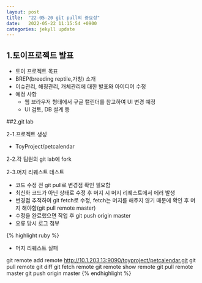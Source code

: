 ```yaml
---
layout: post
title:  "22-05-20 git pull의 중요성"
date:   2022-05-22 11:15:54 +0900
categories: jekyll update
---
```

 ## 1.토이프로젝트 발표

- 토이 프로젝트 목표 
- BREP(breeding reptile,가칭) 소개
- 이슈관리, 해칭관리, 개체관리에 대한 발표와 아이디어 수정
- 예정 사항
	- 웹 브라우저 형태에서 구글 캘린더를 참고하여 UI 변경 예정
	- UI 검토, DB 설계 등

 ##2.git lab 

2-1.프로젝트 생성
- ToyProject/petcalendar

2-2.각 팀원의 git lab에 fork

2-3.머지 리퀘스트 테스트
- 코드 수정 전 git pull로 변경점 확인 필요함
- 최신화 코드가 아닌 상태로 수정 후 머지 시 머지 리퀘스트에서 에러 발생
- 변경점 추적하여 git fetch로 수정, fetch는 머지를 해주지 않기 때문에 확인 후 머지 해야함(git pull remote master)
- 수정을 완료했으면 작업 후 git push origin master
- 오류 당시 로그 첨부

{% highlight ruby %}
- 머지 리퀘스트 실패 

git remote add remote http://10.1.203.13:9090/toyproject/petcalendar.git
git pull remote
git diff
git fetch remote
git remote show remote
git pull remote master
git push origin master
{% endhighlight %}

[jekyll-docs]: https://jekyllrb.com/docs/home
[jekyll-gh]:   https://github.com/jekyll/jekyll
[jekyll-talk]: https://talk.jekyllrb.com/
